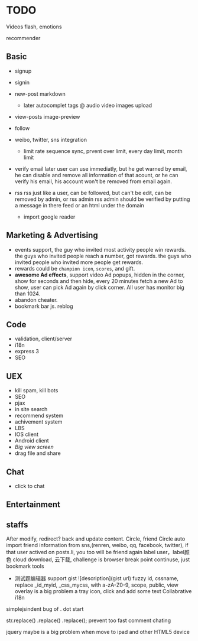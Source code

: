 TODO
====

Videos flash, emotions

recommender

Basic
---

* signup
* signin
* new-post
  markdown

  * later
    autocomplet
    tags
    @
    audio
    video
    images
    upload

* view-posts
  image-preview

* follow

* weibo, twitter, sns integration

  * limit rate sequence sync, prvent over limit, every day limit, month limit

* verify email later
   user can use immediatly, but he get warned by email, he can disable and remove all information of that acount,
   or he can verify his email, his account won't be removed from email again.

* rss
  rss just like a user, can be followed, but can't be edit, can be removed by admin, or rss admin
  rss admin should be verified by putting a message in there feed
  or an html under the domain

  * import google reader

Marketing & Advertising
---
* events support, the guy who invited most activity people win rewards. 
  the guys who invited people reach a number, got rewards.
  the guys who invited people who invited more people get rewards.
* rewards could be `champion icon`, `scores`, and gift.
* **awesome Ad effects**, support video Ad popups, hidden in the corner, show for seconds and then hide, every 20 minutes fetch a new Ad to show, user can pick Ad again by click corner. All user has monitor big than 1024.
* abandon cheater.
* bookmark bar js. reblog

Code
---

* validation, client/server
* i18n
* express 3
* SEO

UEX
---
* kill spam, kill bots
* SEO
* pjax
* in site search
* recommend system
* achivement system
* LBS
* IOS client
* Android client
* _Big view screen_
* drag file and share

Chat
---
* click to chat

Entertainment
---

staffs
---
After modify, redirect? back and update content.
Circle, friend Circle
auto import friend information from sns,(renren, weibo, qq, facebook, twitter), if that user actived on posts.li, you too will be friend again
label user，label颜色
cloud download, 云下载, challenge is browser break point continuse, just bookmark tools
* 测试题编辑器
support gist
![description](gist url)
fuzzy id, cssname, replace \_id_myid, \_css_mycss, with a-zA-Z0-9, scope, public, view
overlay is a big problem
a tray icon, click and add some text
Collabrative i18n

simplejsindent bug of . dot start

str.replace()
   .replace()
   .replace();
prevent too fast comment chating

jquery maybe is a big problem when move to ipad and other HTML5 device
